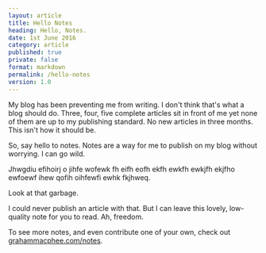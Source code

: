 ```yaml
---
layout: article
title: Hello Notes
heading: Hello, Notes.
date: 1st June 2016
category: article
published: true
private: false
format: markdown
permalink: /hello-notes
version: 1.0
---
```


My blog has been preventing me from writing. I don't think that's what a blog should do. Three, four, five complete articles sit in front of me yet none of them are up to my publishing standard. No new articles in three months. This isn't how it should be.

So, say hello to notes. Notes are a way for me to publish on my blog without worrying. I can go wild.

Jhwgdiu efihoirj o jihfe wofewk fh eifh eofh ekfh ewkfh ewkjfh ekjfho ewfoewf ihew qofih oihfewfi ewhk fkjhweq.

Look at that garbage.

I could never publish an article with that. But I can leave this lovely, low-quality note for you to read. Ah, freedom.

To see more notes, and even contribute one of your own, check out [grahammacphee.com/notes](http://grahammacphee.com/notes).
